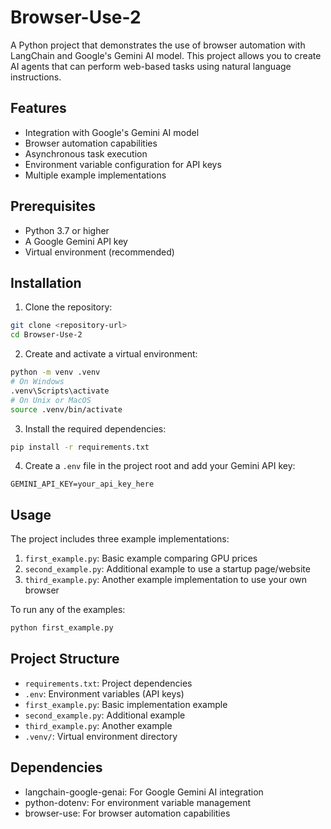 # Browser-Use-2

A Python project that demonstrates the use of browser automation with LangChain and Google's Gemini AI model. This project allows you to create AI agents that can perform web-based tasks using natural language instructions.

## Features

- Integration with Google's Gemini AI model
- Browser automation capabilities
- Asynchronous task execution
- Environment variable configuration for API keys
- Multiple example implementations

## Prerequisites

- Python 3.7 or higher
- A Google Gemini API key
- Virtual environment (recommended)

## Installation

1. Clone the repository:
```bash
git clone <repository-url>
cd Browser-Use-2
```

2. Create and activate a virtual environment:
```bash
python -m venv .venv
# On Windows
.venv\Scripts\activate
# On Unix or MacOS
source .venv/bin/activate
```

3. Install the required dependencies:
```bash
pip install -r requirements.txt
```

4. Create a `.env` file in the project root and add your Gemini API key:
```
GEMINI_API_KEY=your_api_key_here
```

## Usage

The project includes three example implementations:

1. `first_example.py`: Basic example comparing GPU prices
2. `second_example.py`: Additional example to use a startup page/website
3. `third_example.py`: Another example implementation to use your own browser

To run any of the examples:

```bash
python first_example.py
```

## Project Structure

- `requirements.txt`: Project dependencies
- `.env`: Environment variables (API keys)
- `first_example.py`: Basic implementation example
- `second_example.py`: Additional example
- `third_example.py`: Another example
- `.venv/`: Virtual environment directory

## Dependencies

- langchain-google-genai: For Google Gemini AI integration
- python-dotenv: For environment variable management
- browser-use: For browser automation capabilities

